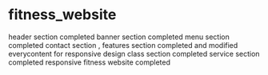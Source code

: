 # fitness_website
header section completed
banner section completed
menu section completed
contact section , features section completed and modified everycontent for responsive design
class section completed
service section completed
responsive fitness website completed
